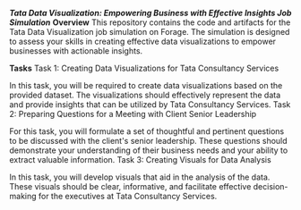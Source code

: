 ***Tata Data Visualization: Empowering Business with Effective Insights Job Simulation***
**Overview**
This repository contains the code and artifacts for the Tata Data Visualization job simulation on Forage. The simulation is designed to assess your skills in creating effective data visualizations to empower businesses with actionable insights.

**Tasks**
Task 1: Creating Data Visualizations for Tata Consultancy Services

In this task, you will be required to create data visualizations based on the provided dataset. The visualizations should effectively represent the data and provide insights that can be utilized by Tata Consultancy Services.
Task 2: Preparing Questions for a Meeting with Client Senior Leadership

For this task, you will formulate a set of thoughtful and pertinent questions to be discussed with the client's senior leadership. These questions should demonstrate your understanding of their business needs and your ability to extract valuable information.
Task 3: Creating Visuals for Data Analysis

In this task, you will develop visuals that aid in the analysis of the data. These visuals should be clear, informative, and facilitate effective decision-making for the executives at Tata Consultancy Services.

